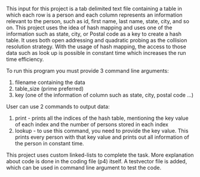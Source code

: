 This input for this project is a tab delimited text file containing a table in which each row is a person and each column represents an information
relevant to the person, such as id, first name, last name, state, city, and so on. This project uses the idea of hash mapping and uses one of the information such 
as state, city, or Postal code as a key to create a hash table. It uses both open addressing and quadratic probing as the collision resolution strategy. 
With the usage of hash mapping, the access to those data such as look up is possible in constant time which increases the run time efficiency. 

To run this program you must provide 3 command line arguments:

1) filename containing the data
2) table_size (prime preferred) 
3) key (one of the information of column such as state, city, postal code ...)

User can use 2 commands to output data:
1) print - prints all the indices of the hash table, mentioning the key value of each index and the number of persons stored in each index
2) lookup - to use this command, you need to provide the key value. This prints every person with that key value and prints out all information of the person in constant time.

This project uses custom linked-lists to complete the task. More explanation about code is done in the coding file (p4) itself. A testvector file is added, which can
be used in command line argument to test the code. 

